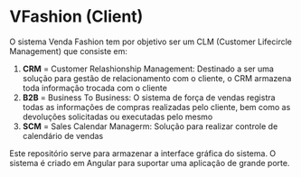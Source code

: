 # VFashion (Client)

O sistema Venda Fashion tem por objetivo ser um CLM (Customer Lifecircle Management) que consiste em:
1. **CRM** = Customer Relashionship Management: Destinado a ser uma solução para gestão de relacionamento com o cliente, o CRM armazena toda informação trocada com o cliente
2. **B2B** = Business To Business: O sistema de força de vendas registra todas as informações de compras realizadas pelo cliente, bem como as devoluções solicitadas ou executadas pelo mesmo
3. **SCM** = Sales Calendar Managerm: Solução para realizar controle de calendário de vendas


Este repositório serve para armazenar a interface gráfica do sistema. O sistema é criado em Angular para suportar uma aplicação de grande porte.

